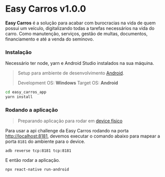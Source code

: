 # Easy Carros v1.0.0


**Easy Carros** é a solução para acabar com burocracias na vida de quem possui um veículo, digitalizando todas a tarefas necessários na vida do carro. Como manutenção, serviços,  gestão de multas, documentos, financiamento e até a venda do seminovo.


### Instalação

Necessário ter node, yarn e Android Studio instalados na sua máquina.

> Setup para ambiente de desenvolvimento [Android](https://reactnative.dev/docs/environment-setup).
> 
> Development OS: **Windows** 
> Target OS: **Android**

```bash
cd easy_carros_app
yarn install
```


### Rodando a aplicação

> Preparando aplicação para rodar em [device físico](https://reactnative.dev/docs/running-on-device)

Para usar a api challenge da Easy Carros rodando na porta [http://localhost:8181](localhost:8181), devemos executar o comando abaixo para mapear a porta `8181` do ambiente para o device.

    adb reverse tcp:8181 tcp:8181

E então rodar a aplicação.

```bash
npx react-native run-android
```
